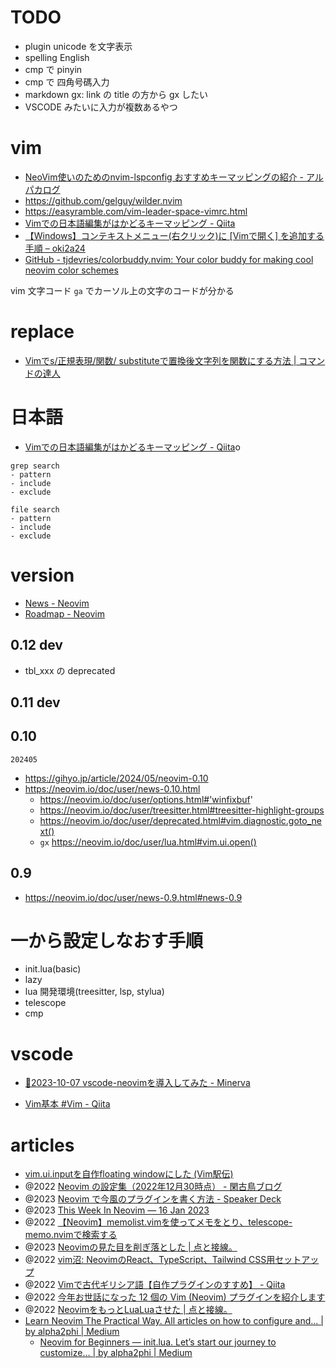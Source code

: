 # TODO

- plugin unicode を文字表示
- spelling English
- cmp で pinyin
- cmp で 四角号碼入力
- markdown gx: link の title の方から gx したい
- VSCODE みたいに入力が複数あるやつ

# vim

- [NeoVim使いのためのnvim-lspconfig おすすめキーマッピングの紹介 - アルパカログ](https://alpacat.com/blog/nvim-lspconfig-key-mappings)
- https://github.com/gelguy/wilder.nvim
- https://easyramble.com/vim-leader-space-vimrc.html
- [Vimでの日本語編集がはかどるキーマッピング - Qiita](https://qiita.com/ssh0/items/9e7f0d8b8f033183dd0b)
- [【Windows】コンテキストメニュー(右クリック)に [Vimで開く] を追加する手順 – oki2a24](https://oki2a24.com/2017/05/27/add-edit-with-vim-to-right-click-context-menu/)
- [GitHub - tjdevries/colorbuddy.nvim: Your color buddy for making cool neovim color schemes](https://github.com/tjdevries/colorbuddy.nvim)

vim 文字コード
`ga` でカーソル上の文字のコードが分かる

# replace

- [Vimでs/正規表現/関数/ substituteで置換後文字列を関数にする方法 | コマンドの達人](https://life-is-command.com/vim-sub-replace-expression/)

# 日本語

- [Vimでの日本語編集がはかどるキーマッピング - Qiita](https://qiita.com/ssh0/items/9e7f0d8b8f033183dd0b)o

```
grep search
- pattern
- include
- exclude

file search
- pattern
- include
- exclude
```

# version

- [News - Neovim](https://neovim.io/news/)
- [Roadmap - Neovim](https://neovim.io/roadmap/)

## 0.12 dev

- tbl_xxx の deprecated

## 0.11 dev

## 0.10

`202405`

- https://gihyo.jp/article/2024/05/neovim-0.10
- https://neovim.io/doc/user/news-0.10.html
  - https://neovim.io/doc/user/options.html#'winfixbuf'
  - https://neovim.io/doc/user/treesitter.html#treesitter-highlight-groups
  - https://neovim.io/doc/user/deprecated.html#vim.diagnostic.goto_next()
  - `gx` https://neovim.io/doc/user/lua.html#vim.ui.open()

## 0.9

- https://neovim.io/doc/user/news-0.9.html#news-0.9

# 一から設定しなおす手順

- init.lua(basic)
- lazy
- lua 開発環境(treesitter, lsp, stylua)
- telescope
- cmp

# vscode

- [📜2023-10-07 vscode-neovimを導入してみた - Minerva](https://minerva.mamansoft.net/Notes/%F0%9F%93%9C2023-10-07+vscode-neovim%E3%82%92%E5%B0%8E%E5%85%A5%E3%81%97%E3%81%A6%E3%81%BF%E3%81%9F)

- [Vim基本 #Vim - Qiita](https://qiita.com/kishiro/items/1899519d243b59973406)

# articles

- [vim.ui.inputを自作floating windowにした (Vim駅伝)](https://ryota2357.com/blog/2023/neovim-custom-vim-ui-input/)
- @2022 [Neovim の設定集（2022年12月30時点） - 閑古鳥ブログ](https://kankodori-blog.com/posts/2022-12-30/)
- @2023 [Neovim で今風のプラグインを書く方法 - Speaker Deck](https://speakerdeck.com/delphinus/neovim-dejin-feng-nopuraguinwoshu-kufang-fa)
- @2023 [This Week In Neovim — 16 Jan 2023](https://this-week-in-neovim.org/2023/Jan/16)
- @2022 [【Neovim】memolist.vimを使ってメモをとり、telescope-memo.nvimで検索する](https://zenn.dev/koga1020/articles/009766e1bec42c)
- @2023 [Neovimの見た目を削ぎ落とした | 点と接線。](https://riq0h.jp/2023/01/30/134307/)
- @2022 [vim沼: NeovimのReact、TypeScript、Tailwind CSS用セットアップ](https://zenn.dev/takuya/articles/4472285edbc132)
- @2022 [Vimで古代ギリシア語【自作プラグインのすすめ】 - Qiita](https://qiita.com/NI57721/items/06fc78227faaea9bce90)
- @2022 [今年お世話になった 12 個の Vim (Neovim) プラグインを紹介します](https://zenn.dev/vim_jp/articles/2022-12-12-vim-plugin-thanks#1.-tani%2Fvim-jetpack)
- @2022 [NeovimをもっとLuaLuaさせた | 点と接線。](https://riq0h.jp/2022/10/21/150848/)
- [Learn Neovim The Practical Way. All articles on how to configure and… | by alpha2phi | Medium](https://alpha2phi.medium.com/learn-neovim-the-practical-way-8818fcf4830f#545a)
  - [Neovim for Beginners — init.lua. Let’s start our journey to customize… | by alpha2phi | Medium](https://alpha2phi.medium.com/neovim-for-beginners-init-lua-45ff91f741cb)
